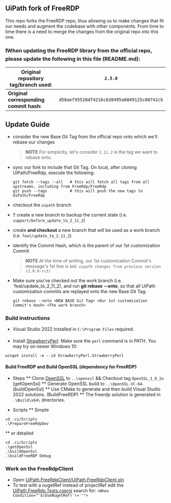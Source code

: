 ﻿## UiPath fork of FreeRDP

This repo forks the FreeRDP repo, thus allowing us to make changes that fit our needs and augment the codebase with other components.
From time to time there is a need to merge the changes from the original repo into this one.

### ❗When updating the FreeRDP library from the official repo, please update the following in this file (README.md):

|**Original repository tag/branch used:**| `2.5.0` |
| --- | --- |
|**Original corresponding commit hash:**| `d50aef95520df4216c638495a6049125c00742cb` |

## Update Guide

- consider the new Base Git Tag from the official repo onto which we'll rebase our changes
  
  > **NOTE** For simplicity, let's consider `2.11.2` is the tag we want to rebase onto.
  
- sync our fork to include that Git Tag. On local, after cloning UiPath/FreeRdp, execute the following:

  ```pwsh
  git fetch --tags --all   # this will fetch all tags from all upstreams, including from FreeRdp/FreeRdp
  git push --tags          # this will push the new tags to UiPath/FreeRdp
  ```
- checkout the `uipath` branch
- ‼️ create a new branch to backup the current state (i.e. `support/before_update_to_2_11_2`)
- create **and checkout** a new branch that will be used as a work branch (i.e. `feat/update_to_2_11_2`)
  
- identify the Commit Hash, which is the parent of our 1st customization Commit

  > **NOTE** At the time of writing, our 1st customization Commit's message's 1st line is `Add uipath changes from previous version (2.0.0-rc3)`

- Make sure you've checked out the work branch (i.e. `feat/update_to_2_11_2), and run **git rebase --onto**, so that all UiPath customization commits are replayed onto the new Base Git Tag:

  ```pwsh
  git rebase --onto <NEW BASE Git Tag> <Our 1st customization Commit's Hash> <The work branch>
  ```


### Build instructions
* Visual Studio 2022 installed in `C:\Program Files` required.  

#### 
* Install [StrawberryPerl](http://strawberryperl.com).  Make sure the `perl` command is in PATH.
  You may try on newer Windows 10:
```
winget install -e --id StrawberryPerl.StrawberryPerl
```

#### Build FreeRDP and Build OpenSSL (dependency for FreeRDP)

* Steps
** Clone [OpenSSL](https://github.com/openssl/openssl) to `..\openssl` && Checkout tag `OpenSSL_1_0_2u` (getOpenSsl)
** Generate OpenSSL build to `..\OpenSSL-VC-64`.  (buildOpenSsl)
** Use CMake to generate and then build Visual Studio 2022 solutions.  (BuildFreeRDP)
** The freerdp solution is generated in `.\Build\x64\` directories.

* Scripts
** Simple
```
cd .ci/Scripts
.\PrepareFreeRdpDev
```
** or detailed
```
cd .ci/Scripts
.\getOpenSsl
.\buildOpenSsl
.\buildFreeRDP Debug
```

### Work on the FreeRdpClient
* Open [UiPath.FreeRdpClient/UiPath.FreeRdpClient.sln](file://UiPath.FreeRdpClient/UiPath.FreeRdpClient.sln)
* To test with a nugetRef instead of projectRef edit the [UiPath.FreeRdp.Tests.csproj](file://UiPath.FreeRdpClient/UiPath.FreeRdpClient.Tests/UiPath.FreeRdp.Tests.csproj)
search for: `<When Condition="'$(UseNugetRef)'!=''">`
